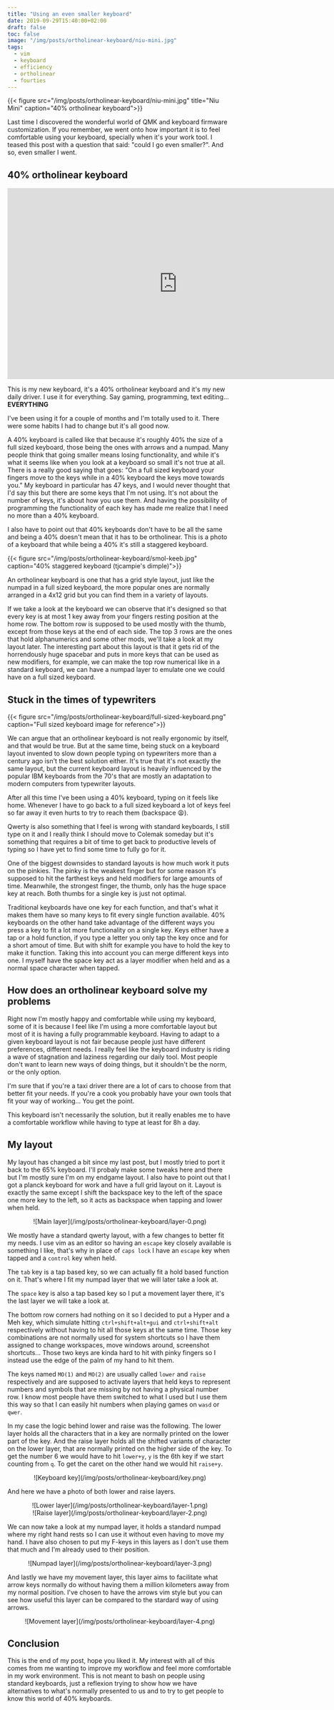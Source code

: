 ```yaml
---
title: "Using an even smaller keyboard"
date: 2019-09-29T15:40:00+02:00
draft: false
toc: false
image: "/img/posts/ortholinear-keyboard/niu-mini.jpg"
tags:
  - vim
  - keyboard
  - efficiency
  - ortholinear
  - fourties
---
```


{{< figure src="/img/posts/ortholinear-keyboard/niu-mini.jpg"
title="Niu Mini" caption="40% ortholinear keyboard">}}

Last time I discovered the wonderful world of QMK and keyboard firmware
customization. If you remember, we went onto how important it is to feel
comfortable using your keyboard, specially when it's your work tool. I teased
this post with a question that said: "could I go even smaller?". And so, even
smaller I went.

## 40% ortholinear keyboard

<center>
    <iframe
    width="760"
    height="428"
    src="https://www.youtube.com/embed/bEPg8kk84gw"
    frameborder="0"
    allow="accelerometer; encrypted-media; gyroscope; picture-in-picture"
    allowfullscreen></iframe>
</center>

This is my new keyboard, it's a 40% ortholinear keyboard and it's my new daily
driver. I use it for everything. Say gaming, programming, text editing...
**EVERYTHING**

I've been using it for a couple of months and I'm totally used to it. There were
some habits I had to change but it's all good now.

A 40% keyboard is called like that because it's roughly 40% the size of a full
sized keyboard, those being the ones with arrows and a numpad. Many people think
that going smaller means losing functionality, and while it's what it seems like
when you look at a keyboard so small it's not true at all. There is a really
good saying that goes: "On a full sized keyboard your fingers move to the keys
while in a 40% keyboard the keys move towards you." My keyboard in particular
has 47 keys, and I would never thought that I'd say this but there are some keys
that I'm not using. It's not about the number of keys, it's about how you use
them. And having the possibility of programming the functionality of each key
has made me realize that I need no more than a 40% keyboard.

I also have to point out that 40% keyboards don't have to be all the same and
being a 40% doesn't mean that it has to be ortholinear. This is a photo of a
keyboard that while being a 40% it's still a staggered keyboard.

{{< figure src="/img/posts/ortholinear-keyboard/smol-keeb.jpg"
caption="40% staggered keyboard (tjcampie's dimple)">}}

An ortholinear keyboard is one that has a grid style layout, just like the
numpad in a full sized keyboard, the more popular ones are normally arranged in
a 4x12 grid but you can find them in a variety of layouts.

If we take a look at the keyboard we can observe that it's designed so that
every key is at most 1 key away from your fingers resting position at the home
row. The bottom row is supposed to be used mostly with the thumb, except from
those keys at the end of each side. The top 3 rows are the ones that hold
alphanumerics and some other mods, we'll take a look at my layout later. The
interesting part about this layout is that it gets rid of the horrendously huge
spacebar and puts in more keys that can be used as new modifiers, for example,
we can make the top row numerical like in a standard keyboard, we can have a
numpad layer to emulate one we could have on a full sized keyboard.

## Stuck in the times of typewriters

{{< figure src="/img/posts/ortholinear-keyboard/full-sized-keyboard.png"
caption="Full sized keyboard image for reference">}}

We can argue that an ortholinear keyboard is not really ergonomic by itself, and
that would be true. But at the same time, being stuck on a keyboard layout
invented to slow down people typing on typewriters more than a century ago isn't
the best solution either. It's true that it's not exactly the same layout, but
the current keyboard layout is heavily influenced by the popular IBM keyboards
from the 70's that are mostly an adaptation to modern computers from typewriter
layouts.

After all this time I've been using a 40% keyboard, typing on it feels like
home. Whenever I have to go back to a full sized keyboard a lot of keys feel so
far away it even hurts to try to reach them (backspace :weary:).

Qwerty is also something that I feel is wrong with standard keyboards, I still
type on it and I really think I should move to Colemak someday but it's
something that requires a bit of time to get back to productive levels of typing
so I have yet to find some time to fully go for it.

One of the biggest downsides to standard layouts is how much work it puts on the
pinkies. The pinky is the weakest finger but for some reason it's supposed to
hit the farthest keys and held modifiers for large amounts of time. Meanwhile,
the strongest finger, the thumb, only has the huge space key at reach. Both
thumbs for a single key is just not optimal.

Traditional keyboards have one key for each function, and that's what it makes
them have so many keys to fit every single function available. 40% keyboards on
the other hand take advantage of the different ways you press a key to fit a lot
more functionality on a single key. Keys either have a tap or a hold function,
if you type a letter you only tap the key once and for a short amout of time.
But with shift for example you have to hold the key to make it function. Taking
this into account you can merge different keys into one. I myself have the space
key act as a layer modifier when held and as a normal space character when
tapped.

## How does an ortholinear keyboard solve my problems

Right now I'm mostly happy and comfortable while using my keyboard, some of it
is because I feel like I'm using a more comfortable layout but most of it is
having a fully programmable keyboard. Having to adapt to a given keyboard layout
is not fair because people just have different preferences, different needs. I
really feel like the keyboard industry is riding a wave of stagnation and
laziness regarding our daily tool. Most people don't want to learn new ways of
doing things, but it shouldn't be the norm, or the only option.

I'm sure that if you're a taxi driver there are a lot of cars to choose from
that better fit your needs. If you're a cook you probably have your own tools
that fit your way of working... You get the point.

This keyboard isn't necessarily the solution, but it really enables me to have a
comfortable workflow while having to type at least for 8h a day.

## My layout

My layout has changed a bit since my last post, but I mostly tried to port it
back to the 65% keyboard. I'll probaly make some tweaks here and there but I'm
mostly sure I'm on my endgame layout. I also have to point out that I got a
planck keyboard for work and have a full grid layout on it. Layout is exactly
the same except I shift the backspace key to the left of the space one more key
to the left, so it acts as backspace when tapping and lower when held.

<center>![Main layer](/img/posts/ortholinear-keyboard/layer-0.png)</center>

We mostly have a standard qwerty layout, with a few changes to better fit my
needs. I use vim as an editor so having an `escape` key closely available is
something I like, that's why in place of `caps lock` I have an `escape` key when
tapped and a `control` key when held.

The `tab` key is a tap based key, so we can actually fit a hold based function
on it. That's where I fit my numpad layer that we will later take a look at.

The `space` key is also a tap based key so I put a movement layer there, it's
the last layer we will take a look at.

The bottom row corners had nothing on it so I decided to put a Hyper and a Meh
key, which simulate hitting `ctrl+shift+alt+gui` and `ctrl+shift+alt`
respectively without having to hit all those keys at the same time. Those key
combinations are not normally used for system shortcuts so I have them assigned
to change workspaces, move windows around, screenshot shortcuts... Those two
keys are kinda hard to hit with pinky fingers so I instead use the edge of the
palm of my hand to hit them.

The keys named `MO(1)` and `MO(2)` are usually called `lower` and `raise`
respectively and are supposed to activate layers that held keys to represent
numbers and symbols that are missing by not having a physical number row. I know
most people have them switched to what I used but I use them this way so that I
can easily hit numbers when playing games on `wasd` or `qwer`.

In my case the logic behind lower and raise was the following. The lower layer
holds all the characters that in a key are normally printed on the lower part of
the key. And the raise layer holds all the shifted variants of character on the
lower layer, that are normally printed on the higher side of the key. To get the
number 6 we would have to hit `lower+y`, `y` is the 6th key if we start counting
from `q`. To get the caret on the other hand we would hit `raise+y`.

<center>![Keyboard key](/img/posts/ortholinear-keyboard/key.png)</center>

And here we have a photo of both lower and raise layers.

<center>![Lower layer](/img/posts/ortholinear-keyboard/layer-1.png)</center>

<center>![Raise layer](/img/posts/ortholinear-keyboard/layer-2.png)</center>

We can now take a look at my numpad layer, it holds a standard numpad where my
right hand rests so I can use it without even having to move my hand. I have
also chosen to put my F-keys in this layers as I don't use them that much and
I'm already used to their position.

<center>![Numpad layer](/img/posts/ortholinear-keyboard/layer-3.png)</center>

And lastly we have my movement layer, this layer aims to facilitate what arrow
keys normally do without having them a million kilometers away from my normal
position. I've chosen to have the arrows vim style but you can see how useful
this layer can be compared to the stardard way of using arrows.

<center>![Movement layer](/img/posts/ortholinear-keyboard/layer-4.png)</center>

## Conclusion

This is the end of my post, hope you liked it. My interest with all of this
comes from me wanting to improve my workflow and feel more comfortable in my
work environment. This is not meant to bash on people using standard keyboards,
just a reflexion trying to show how we have alternatives to what's normally
presented to us and to try to get people to know this world of 40% keyboards.
